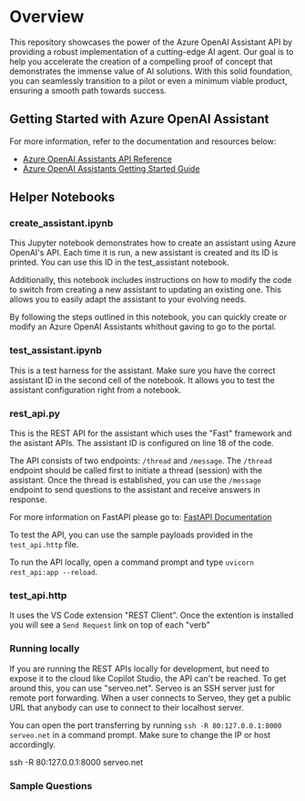 # Overview

This repository showcases the power of the Azure OpenAI Assistant API by providing a robust implementation of a cutting-edge AI agent. Our goal is to help you accelerate the creation of a compelling proof of concept that demonstrates the immense value of AI solutions. With this solid foundation, you can seamlessly transition to a pilot or even a minimum viable product, ensuring a smooth path towards success.

## Getting Started with Azure OpenAI Assistant

For more information, refer to the documentation and resources below:

- [Azure OpenAI Assistants API Reference](https://platform.openai.com/docs/api-reference/assistants)
- [Azure OpenAI Assistants Getting Started Guide](https://learn.microsoft.com/en-us/azure/ai-services/openai/how-to/assistant)

## Helper Notebooks

### create_assistant.ipynb

This Jupyter notebook demonstrates how to create an assistant using Azure OpenAI's API. Each time it is run, a new assistant is created and its ID is printed. You can use this ID in the test_assistant notebook.

Additionally, this notebook includes instructions on how to modify the code to switch from creating a new assistant to updating an existing one. This  allows you to easily adapt the assistant to your evolving needs.

By following the steps outlined in this notebook, you can quickly create or modify an Azure OpenAI Assistants whithout gaving to go to the portal.

### test_assistant.ipynb

This is a test harness for the assistant. Make sure you have the correct assistant ID in the second cell of the notebook. It allows you to test the assistant configuration right from a notebook.

### rest_api.py

This is the REST API for the assistant which uses the "Fast" framework and the asistant APIs. The assistant ID is configured on line 18 of the code.

The API consists of two endpoints: `/thread` and `/message`. The `/thread` endpoint should be called first to initiate a thread (session) with the assistant. Once the thread is established, you can use the `/message` endpoint to send questions to the assistant and receive answers in response.

For more information on FastAPI please go to: [FastAPI Documentation](https://fastapi.tiangolo.com/)

To test the API, you can use the sample payloads provided in the `test_api.http` file.

To run the API locally, open a command prompt and type `uvicorn rest_api:app --reload`.

### test_api.http

It uses the VS Code extension "REST Client". Once the extention is installed you will see a `Send Request` link on top of each "verb"


### Running locally

If you are running the REST APIs locally for development, but need to expose it to the cloud like Copilot Studio, the API can't be reached. To get around this, you can use "serveo.net". Serveo is an SSH server just for remote port forwarding. When a user connects to Serveo, they get a public URL that anybody can use to connect to their localhost server.

You can open the port transferring by running `ssh -R 80:127.0.0.1:8000 serveo.net` in a command prompt. Make sure to change the IP or host accordingly.

ssh -R 80:127.0.0.1:8000 serveo.net

### Sample Questions

